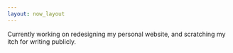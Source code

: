 ```yaml
---
layout: now_layout
---
```


Currently working on redesigning my personal website, and scratching my itch for writing publicly.
